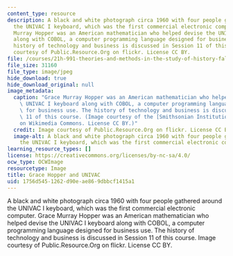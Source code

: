 ```yaml
---
content_type: resource
description: A black and white photograph circa 1960 with four people gathered around
  the UNIVAC I keyboard, which was the first commercial electronic computer. Grace
  Murray Hopper was an American mathematician who helped devise the UNIVAC I keyboard
  along with COBOL, a computer programming language designed for business use. The
  history of technology and business is discussed in Session 11 of this course. Image
  courtesy of Public.Resource.Org on flickr. License CC BY.
file: /courses/21h-991-theories-and-methods-in-the-study-of-history-fall-2014/1756d5451262d90eae869dbbcf1415a1_21h-991f14.jpg
file_size: 31160
file_type: image/jpeg
hide_download: true
hide_download_original: null
image_metadata:
  caption: "Grace Murray Hopper was an American mathematician who helped devise the\
    \ UNIVAC I keyboard along with COBOL, a computer programming language designed\
    \ for business use. The history of technology and business is discussed in Session\
    \ 11 of this course. (Image courtesy of the [Smithsonian Institution](http://commons.wikimedia.org/wiki/File%3AGrace_Hopper_and_UNIVAC.jpg)\_\
    on Wikimedia Commons. License CC BY.)"
  credit: Image courtesy of Public.Resource.Org on flickr. License CC BY.
  image-alt: A black and white photograph circa 1960 with four people gathered around
    the UNIVAC I keyboard, which was the first commercial electronic computer.
learning_resource_types: []
license: https://creativecommons.org/licenses/by-nc-sa/4.0/
ocw_type: OCWImage
resourcetype: Image
title: Grace Hopper and UNIVAC
uid: 1756d545-1262-d90e-ae86-9dbbcf1415a1
---
```

A black and white photograph circa 1960 with four people gathered around the UNIVAC I keyboard, which was the first commercial electronic computer. Grace Murray Hopper was an American mathematician who helped devise the UNIVAC I keyboard along with COBOL, a computer programming language designed for business use. The history of technology and business is discussed in Session 11 of this course. Image courtesy of Public.Resource.Org on flickr. License CC BY.
